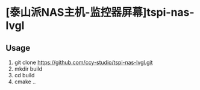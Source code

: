 # [泰山派NAS主机-监控器屏幕]tspi-nas-lvgl

## Usage
1. git clone https://github.com/ccy-studio/tspi-nas-lvgl.git
2. mkdir build
3. cd build
4. cmake ..

